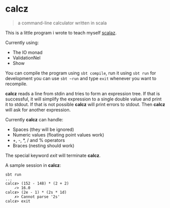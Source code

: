 # calcƶ

> a command-line calculator written in scala

This is a little program i wrote to teach myself [scalaz](https://github.com/scalaz/scalaz).

Currently using:
* The IO monad
* ValidationNel
* Show

You can compile the program using `sbt compile`, run it using `sbt run` for
development you can use `sbt ~run` and type `exit` whenever you want to recompile.

**calcƶ** reads a line from stdin and tries to form an expression tree.
If that is successful, it will simplify the expression to a single
double value and print it to stdout. If that is not possible **calcƶ**
will print errors to stdout. Then **calcƶ** will ask for another expression.

Currently **calcƶ** can handle:
* Spaces (they will be ignored)
* Numeric values (floating point values work)
* +, -, \*, / and % operators
* Braces (nesting should work)

The special keyword *exit* will terminate **calcƶ**.

A sample session in **calcƶ**:

```
sbt run
...
calcƶ> (152 - 148) * (2 + 2)
    ✓> 16.0
calcƶ> (2e - 1) * (2s * 1d)
    ✗> Cannot parse '2s'
calcƶ> exit
``` 

